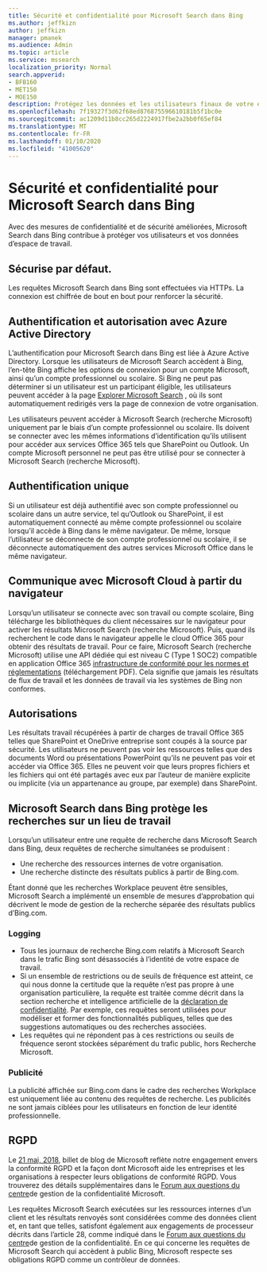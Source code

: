 ```yaml
---
title: Sécurité et confidentialité pour Microsoft Search dans Bing
ms.author: jeffkizn
author: jeffkizn
manager: pmanek
ms.audience: Admin
ms.topic: article
ms.service: mssearch
localization_priority: Normal
search.appverid:
- BFB160
- MET150
- MOE150
description: Protégez les données et les utilisateurs finaux de votre entreprise tout en fournissant des informations aux utilisateurs autorisés à l’aide de Microsoft Search dans Bing
ms.openlocfilehash: 7f19327f3d62f68ed876875596610181b5f1bc0e
ms.sourcegitcommit: ac1209d11b8cc265d2224917fbe2a2bb0f65ef84
ms.translationtype: MT
ms.contentlocale: fr-FR
ms.lasthandoff: 01/10/2020
ms.locfileid: "41005620"
---
```

# <a name="security-and-privacy-for-microsoft-search-in-bing"></a>Sécurité et confidentialité pour Microsoft Search dans Bing

Avec des mesures de confidentialité et de sécurité améliorées, Microsoft Search dans Bing contribue à protéger vos utilisateurs et vos données d’espace de travail.

## <a name="secure-by-default"></a>Sécurise par défaut.

Les requêtes Microsoft Search dans Bing sont effectuées via HTTPs. La connexion est chiffrée de bout en bout pour renforcer la sécurité.
  
## <a name="authentication-and-authorization-with-azure-active-directory"></a>Authentification et autorisation avec Azure Active Directory

L’authentification pour Microsoft Search dans Bing est liée à Azure Active Directory. Lorsque les utilisateurs de Microsoft Search accèdent à Bing, l’en-tête Bing affiche les options de connexion pour un compte Microsoft, ainsi qu’un compte professionnel ou scolaire. Si Bing ne peut pas déterminer si un utilisateur est un participant éligible, les utilisateurs peuvent accéder à la page [Explorer Microsoft Search](https://www.bing.com/business/explore) , où ils sont automatiquement redirigés vers la page de connexion de votre organisation.

Les utilisateurs peuvent accéder à Microsoft Search (recherche Microsoft) uniquement par le biais d’un compte professionnel ou scolaire. Ils doivent se connecter avec les mêmes informations d’identification qu’ils utilisent pour accéder aux services Office 365 tels que SharePoint ou Outlook. Un compte Microsoft personnel ne peut pas être utilisé pour se connecter à Microsoft Search (recherche Microsoft).

## <a name="single-sign-on"></a>Authentification unique

Si un utilisateur est déjà authentifié avec son compte professionnel ou scolaire dans un autre service, tel qu’Outlook ou SharePoint, il est automatiquement connecté au même compte professionnel ou scolaire lorsqu’il accède à Bing dans le même navigateur. De même, lorsque l’utilisateur se déconnecte de son compte professionnel ou scolaire, il se déconnecte automatiquement des autres services Microsoft Office dans le même navigateur.
  
## <a name="communicates-with-the-microsoft-cloud-from-the-browser"></a>Communique avec Microsoft Cloud à partir du navigateur

Lorsqu’un utilisateur se connecte avec son travail ou compte scolaire, Bing télécharge les bibliothèques du client nécessaires sur le navigateur pour activer les résultats Microsoft Search (recherche Microsoft). Puis, quand ils recherchent le code dans le navigateur appelle le cloud Office 365 pour obtenir des résultats de travail. Pour ce faire, Microsoft Search (recherche Microsoft) utilise une API dédiée qui est niveau C (Type 1 SOC2) compatible en application Office 365 [infrastructure de conformité pour les normes et réglementations](https://download.microsoft.com/download/1/4/3/1434ABAB-B8E9-412D-8C3A-187B5FCB7A2F/Compliance%20Framework%20document.pdf) (téléchargement PDF). Cela signifie que jamais les résultats de flux de travail et les données de travail via les systèmes de Bing non conformes.
  
## <a name="permissions"></a>Autorisations

Les résultats travail récupérées à partir de charges de travail Office 365 telles que SharePoint et OneDrive entreprise sont coupés à la source par sécurité. Les utilisateurs ne peuvent pas voir les ressources telles que des documents Word ou présentations PowerPoint qu’ils ne peuvent pas voir et accéder via Office 365. Elles ne peuvent voir que leurs propres fichiers et les fichiers qui ont été partagés avec eux par l’auteur de manière explicite ou implicite (via un appartenance au groupe, par exemple) dans SharePoint.

## <a name="microsoft-search-in-bing-protects-workplace-searches"></a>Microsoft Search dans Bing protège les recherches sur un lieu de travail

Lorsqu’un utilisateur entre une requête de recherche dans Microsoft Search dans Bing, deux requêtes de recherche simultanées se produisent :

- Une recherche des ressources internes de votre organisation.
- Une recherche distincte des résultats publics à partir de Bing.com.

Étant donné que les recherches Workplace peuvent être sensibles, Microsoft Search a implémenté un ensemble de mesures d’approbation qui décrivent le mode de gestion de la recherche séparée des résultats publics d’Bing.com.

### <a name="logging"></a>Logging

- Tous les journaux de recherche Bing.com relatifs à Microsoft Search dans le trafic Bing sont désassociés à l’identité de votre espace de travail.
- Si un ensemble de restrictions ou de seuils de fréquence est atteint, ce qui nous donne la certitude que la requête n’est pas propre à une organisation particulière, la requête est traitée comme décrit dans la section recherche et intelligence artificielle de la [déclaration de confidentialité](https://privacy.microsoft.com/privacystatement). Par exemple, ces requêtes seront utilisées pour modéliser et former des fonctionnalités publiques, telles que des suggestions automatiques ou des recherches associées.
- Les requêtes qui ne répondent pas à ces restrictions ou seuils de fréquence seront stockées séparément du trafic public, hors Recherche Microsoft.

### <a name="advertising"></a>Publicité

La publicité affichée sur Bing.com dans le cadre des recherches Workplace est uniquement liée au contenu des requêtes de recherche. Les publicités ne sont jamais ciblées pour les utilisateurs en fonction de leur identité professionnelle.

## <a name="gdpr"></a>RGPD

Le [21 mai, 2018,](https://blogs.microsoft.com/on-the-issues/2018/05/21/microsofts-commitment-to-gdpr-privacy-and-putting-customers-in-control-of-their-own-data/) billet de blog de Microsoft reflète notre engagement envers la conformité RGPD et la façon dont Microsoft aide les entreprises et les organisations à respecter leurs obligations de conformité RGPD. Vous trouverez des détails supplémentaires dans le [Forum aux questions du centre](https://www.microsoft.com/trustcenter/privacy/gdpr/gdpr-faqs)de gestion de la confidentialité Microsoft.

Les requêtes Microsoft Search exécutées sur les ressources internes d’un client et les résultats renvoyés sont considérées comme des données client et, en tant que telles, satisfont également aux engagements de processeur décrits dans l’article 28, comme indiqué dans le [Forum aux questions du centre](https://www.microsoft.com/trustcenter/privacy/gdpr/gdpr-faqs)de gestion de la confidentialité. En ce qui concerne les requêtes de Microsoft Search qui accèdent à public Bing, Microsoft respecte ses obligations RGPD comme un contrôleur de données.
